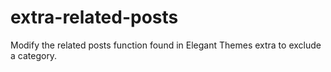# extra-related-posts
Modify the related posts function found in Elegant Themes extra to exclude a category.
